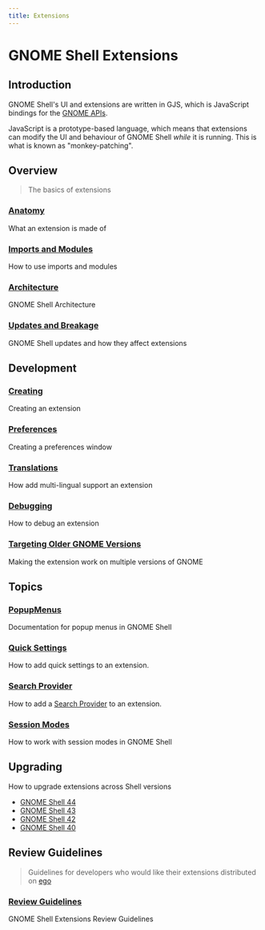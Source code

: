 ```yaml
---
title: Extensions
---
```


# GNOME Shell Extensions

## Introduction

GNOME Shell's UI and extensions are written in GJS, which is JavaScript bindings for the [GNOME APIs][gnome-api].

JavaScript is a prototype-based language, which means that extensions can modify the UI and behaviour of GNOME Shell *while* it is running. This is what is known as "monkey-patching".

## Overview

> The basics of extensions

### [Anatomy](overview/anatomy.md)

What an extension is made of

### [Imports and Modules](overview/imports-and-modules.md)

How to use imports and modules

### [Architecture](overview/architecture.md)

GNOME Shell Architecture

### [Updates and Breakage](overview/updates-and-breakage.md)

GNOME Shell updates and how they affect extensions

## Development

### [Creating](development/creating.md)

Creating an extension

###  [Preferences](development/preferences.md)

Creating a preferences window

### [Translations](development/translations.md)

How add multi-lingual support an extension

### [Debugging](development/debugging.md)

How to debug an extension

### [Targeting Older GNOME Versions](development/targeting-older-gnome.md)

Making the extension work on multiple versions of GNOME

## Topics

### [PopupMenus](topics/popup-menu.md)

Documentation for popup menus in GNOME Shell

### [Quick Settings](topics/quick-settings.md)

How to add quick settings to an extension.

### [Search Provider](topics/search-provider.md)

How to add a [Search Provider](search-provider) to an extension.

### [Session Modes](topics/session-modes.md)

How to work with session modes in GNOME Shell

## Upgrading

How to upgrade extensions across Shell versions

- [GNOME Shell 44](upgrading/gnome-shell-44.md)
- [GNOME Shell 43](upgrading/gnome-shell-43.md)
- [GNOME Shell 42](upgrading/gnome-shell-42.md)
- [GNOME Shell 40](upgrading/gnome-shell-40.md)

## Review Guidelines

> Guidelines for developers who would like their extensions distributed on [ego][ego]

### [Review Guidelines](review-guidelines/review-guidelines.md)

GNOME Shell Extensions Review Guidelines

[ego]: https://extensions.gnome.org
[gnome-api]: https://gjs-docs.gnome.org
[search-provider]: https://developer.gnome.org/documentation/tutorials/search-provider.html
